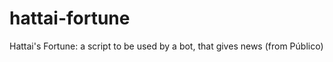 hattai-fortune
==============

Hattai's Fortune: a script to be used by a bot, that gives news (from Público)
